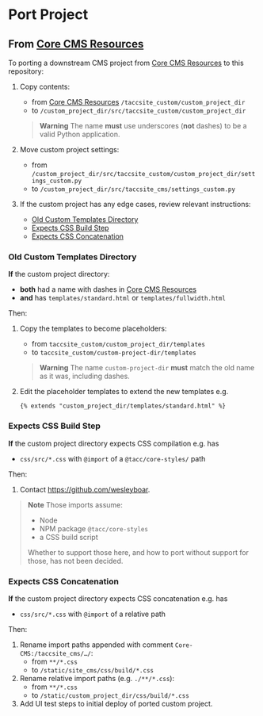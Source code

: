 # Port Project

## From [Core CMS Resources]

To porting a downstream CMS project from [Core CMS Resources] to this repository:

1. Copy contents:
    - from [Core CMS Resources] `/taccsite_custom/custom_project_dir`
    - to `/custom_project_dir/src/taccsite_custom/custom_project_dir`

    > **Warning**
    > The name **must** use underscores (**not** dashes) to be a valid Python application.
2. Move custom project settings:
    - from `/custom_project_dir/src/taccsite_custom/custom_project_dir/settings_custom.py`
    - to `/custom_project_dir/src/taccsite_cms/settings_custom.py`
3. If the custom project has any edge cases, review relevant instructions:
    - [Old Custom Templates Directory](#old-custom-templates-directory)
    - [Expects CSS Build Step](expects-css-build-step)
    - [Expects CSS Concatenation](expects-css-concatenation)

### Old Custom Templates Directory

**If** the custom project directory:

- **both** had a name with dashes in [Core CMS Resources]
- **and** has `templates/standard.html` or `templates/fullwidth.html`

Then:

1. Copy the templates to become placeholders:
    - from `taccsite_custom/custom_project_dir/templates`
    - to `taccsite_custom/custom-project-dir/templates`

    > **Warning**
    > The name `custom-project-dir` **must** match the old name as it was, including dashes.
2. Edit the placeholder templates to extend the new templates e.g.

    ```django
    {% extends "custom_project_dir/templates/standard.html" %}
    ```

### Expects CSS Build Step

**If** the custom project directory expects CSS compilation e.g. has

- `css/src/*.css` with `@import` of a `@tacc/core-styles/` path

Then:

1. Contact https://github.com/wesleyboar.

> **Note**
> Those imports assume:
>
> - Node
> - NPM package `@tacc/core-styles`
> - a CSS build script
>
> Whether to support those here, and how to port without support for those, has not been decided.

### Expects CSS Concatenation

**If** the custom project directory expects CSS concatenation e.g. has

- `css/src/*.css` with `@import` of a relative path

Then:

1. Rename import paths appended with comment `Core-CMS:/taccsite_cms/…/`:
    - from `**/*.css`
    - to `/static/site_cms/css/build/*.css`
2. Rename relative import paths (e.g. `./**/*.css`):
    - from `**/*.css`
    - to `/static/custom_project_dir/css/build/*.css`
3. Add UI test steps to initial deploy of ported custom project.

<!-- Link Aliases -->

[Core CMS Resources]: https://github.com/TACC/Core-CMS-Resources
